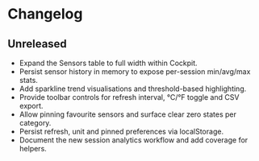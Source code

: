 # Changelog

## Unreleased

- Expand the Sensors table to full width within Cockpit.
- Persist sensor history in memory to expose per-session min/avg/max stats.
- Add sparkline trend visualisations and threshold-based highlighting.
- Provide toolbar controls for refresh interval, °C/°F toggle and CSV export.
- Allow pinning favourite sensors and surface clear zero states per category.
- Persist refresh, unit and pinned preferences via localStorage.
- Document the new session analytics workflow and add coverage for helpers.
